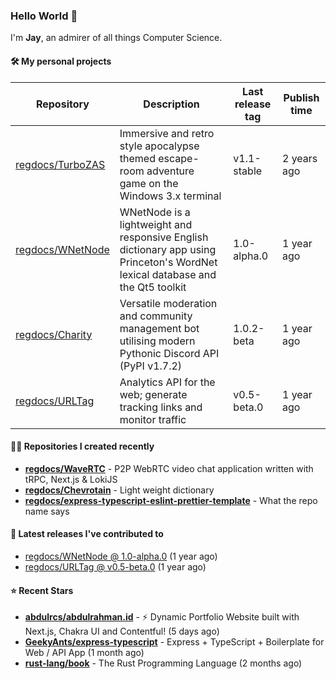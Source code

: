 ### Hello World 👋

I'm **Jay**, an admirer of all things Computer Science.

#### 🛠  My personal projects
Repository | Description | Last release tag | Publish time |
-----------|-------------|------------------|--------------|
 [regdocs/TurboZAS](https://github.com/regdocs/TurboZAS) | Immersive and retro style apocalypse themed escape-room adventure game on the Windows 3.x terminal | v1.1-stable | 2 years ago
 [regdocs/WNetNode](https://github.com/regdocs/WNetNode) | WNetNode is a lightweight and responsive English dictionary app using Princeton's WordNet lexical database and the Qt5 toolkit  | 1.0-alpha.0 | 1 year ago
 [regdocs/Charity](https://github.com/regdocs/Charity) | Versatile moderation and community management bot utilising modern Pythonic Discord API (PyPI v1.7.2) | 1.0.2-beta | 1 year ago
 [regdocs/URLTag](https://github.com/regdocs/URLTag) | Analytics API for the web; generate tracking links and monitor traffic | v0.5-beta.0 | 1 year ago

#### 👨‍💻 Repositories I created recently
- **[regdocs/WaveRTC](https://github.com/regdocs/WaveRTC)** - P2P WebRTC video chat application written with tRPC, Next.js & LokiJS
- **[regdocs/Chevrotain](https://github.com/regdocs/Chevrotain)** - Light weight dictionary
- **[regdocs/express-typescript-eslint-prettier-template](https://github.com/regdocs/express-typescript-eslint-prettier-template)** - What the repo name says

#### 🚀 Latest releases I've contributed to


- [regdocs/WNetNode @ 1.0-alpha.0](https://github.com/regdocs/WNetNode/releases/tag/1.0-alpha.0) (1 year ago)
- [regdocs/URLTag @ v0.5-beta.0](https://github.com/regdocs/URLTag/releases/tag/v0.5-beta.0) (1 year ago)

#### ⭐ Recent Stars
- **[abdulrcs/abdulrahman.id](https://github.com/abdulrcs/abdulrahman.id)** - ⚡ Dynamic Portfolio Website built with Next.js, Chakra UI and Contentful! (5 days ago)
- **[GeekyAnts/express-typescript](https://github.com/GeekyAnts/express-typescript)** - Express + TypeScript + Boilerplate for Web / API App (1 month ago)
- **[rust-lang/book](https://github.com/rust-lang/book)** - The Rust Programming Language (2 months ago)
